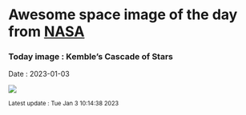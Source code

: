 
# Awesome space image of the day from [NASA](https://api.nasa.gov/)

### Today image : Kemble’s Cascade of Stars
Date : 2023-01-03

![](https://apod.nasa.gov/apod/image/2301/KembleCascade_Lease_960.jpg)

<small>Latest update : Tue Jan  3 10:14:38 2023</small>
        